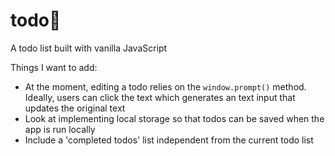 # todo📝

A todo list built with vanilla JavaScript

Things I want to add:
- At the moment, editing a todo relies on the ``window.prompt()`` method. Ideally, users can click the text which generates an text input that updates the original text
- Look at implementing local storage so that todos can be saved when the app is run locally
- Include a 'completed todos' list independent from the current todo list
